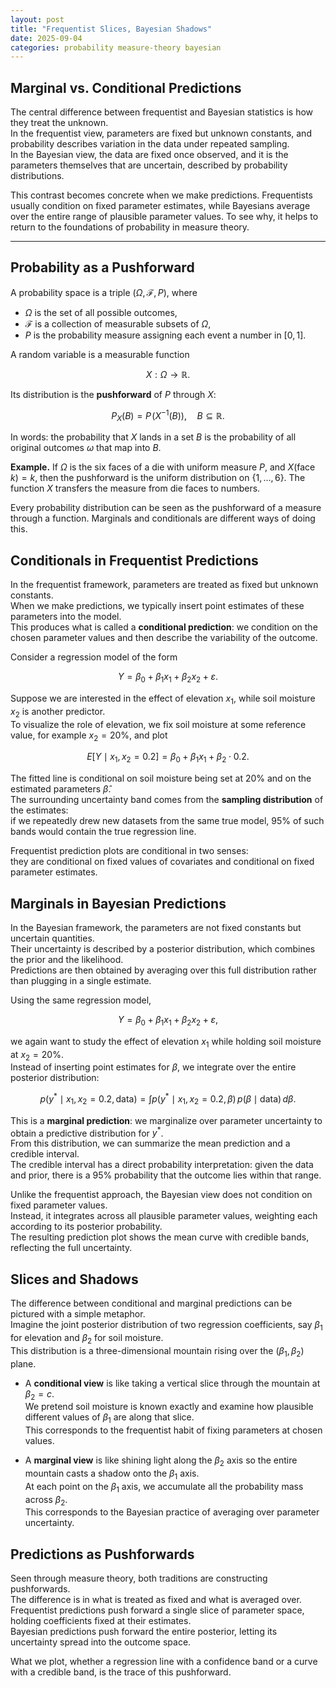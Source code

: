 ```yaml
---
layout: post
title: "Frequentist Slices, Bayesian Shadows"
date: 2025-09-04
categories: probability measure-theory bayesian
---
```


## Marginal vs. Conditional Predictions

The central difference between frequentist and Bayesian statistics is how they treat the unknown.  
In the frequentist view, parameters are fixed but unknown constants, and probability describes variation in the data under repeated sampling.  
In the Bayesian view, the data are fixed once observed, and it is the parameters themselves that are uncertain, described by probability distributions.  

This contrast becomes concrete when we make predictions. Frequentists usually condition on fixed parameter estimates, while Bayesians average over the entire range of plausible parameter values. To see why, it helps to return to the foundations of probability in measure theory.

---

## Probability as a Pushforward

A probability space is a triple $(\Omega, \mathcal{F}, P)$, where  

- $\Omega$ is the set of all possible outcomes,  
- $\mathcal{F}$ is a collection of measurable subsets of $\Omega$,  
- $P$ is the probability measure assigning each event a number in $[0,1]$.

A random variable is a measurable function  

$$
X: \Omega \to \mathbb{R}.
$$

Its distribution is the **pushforward** of $P$ through $X$:  

$$
P_X(B) = P\!\big(X^{-1}(B)\big), \quad B \subseteq \mathbb{R}.
$$

In words: the probability that $X$ lands in a set $B$ is the probability of all original outcomes $\omega$ that map into $B$.  

**Example.** If $\Omega$ is the six faces of a die with uniform measure $P$, and $X(\text{face } k) = k$, then the pushforward is the uniform distribution on $\{1,\dots,6\}$. The function $X$ transfers the measure from die faces to numbers.  

Every probability distribution can be seen as the pushforward of a measure through a function. Marginals and conditionals are different ways of doing this.

## Conditionals in Frequentist Predictions

In the frequentist framework, parameters are treated as fixed but unknown constants.  
When we make predictions, we typically insert point estimates of these parameters into the model.  
This produces what is called a **conditional prediction**: we condition on the chosen parameter values and then describe the variability of the outcome.  

Consider a regression model of the form  

$$
Y = \beta_0 + \beta_1 x_1 + \beta_2 x_2 + \varepsilon.
$$

Suppose we are interested in the effect of elevation $x_1$, while soil moisture $x_2$ is another predictor.  
To visualize the role of elevation, we fix soil moisture at some reference value, for example $x_2 = 20\%$, and plot  

$$
E[Y \mid x_1, x_2 = 0.2] = \beta_0 + \beta_1 x_1 + \beta_2 \cdot 0.2.
$$

The fitted line is conditional on soil moisture being set at 20% and on the estimated parameters $\hat{\beta}$.  
The surrounding uncertainty band comes from the **sampling distribution** of the estimates:  
if we repeatedly drew new datasets from the same true model, 95% of such bands would contain the true regression line.  

Frequentist prediction plots are conditional in two senses:  
they are conditional on fixed values of covariates and conditional on fixed parameter estimates.

## Marginals in Bayesian Predictions

In the Bayesian framework, the parameters are not fixed constants but uncertain quantities.  
Their uncertainty is described by a posterior distribution, which combines the prior and the likelihood.  
Predictions are then obtained by averaging over this full distribution rather than plugging in a single estimate.  

Using the same regression model,  

$$
Y = \beta_0 + \beta_1 x_1 + \beta_2 x_2 + \varepsilon,
$$

we again want to study the effect of elevation $x_1$ while holding soil moisture at $x_2 = 20\%$.  
Instead of inserting point estimates for $\beta$, we integrate over the entire posterior distribution:  

$$
p(y^* \mid x_1, x_2 = 0.2, \text{data})  
= \int p(y^* \mid x_1, x_2 = 0.2, \beta) \, p(\beta \mid \text{data}) \, d\beta.
$$

This is a **marginal prediction**: we marginalize over parameter uncertainty to obtain a predictive distribution for $y^*$.  
From this distribution, we can summarize the mean prediction and a credible interval.  
The credible interval has a direct probability interpretation: given the data and prior, there is a 95% probability that the outcome lies within that range.  

Unlike the frequentist approach, the Bayesian view does not condition on fixed parameter values.  
Instead, it integrates across all plausible parameter values, weighting each according to its posterior probability.  
The resulting prediction plot shows the mean curve with credible bands, reflecting the full uncertainty.

## Slices and Shadows

The difference between conditional and marginal predictions can be pictured with a simple metaphor.  
Imagine the joint posterior distribution of two regression coefficients, say $\beta_1$ for elevation and $\beta_2$ for soil moisture.  
This distribution is a three-dimensional mountain rising over the $(\beta_1, \beta_2)$ plane.  

- A **conditional view** is like taking a vertical slice through the mountain at $\beta_2 = c$.  
  We pretend soil moisture is known exactly and examine how plausible different values of $\beta_1$ are along that slice.  
  This corresponds to the frequentist habit of fixing parameters at chosen values.  

- A **marginal view** is like shining light along the $\beta_2$ axis so the entire mountain casts a shadow onto the $\beta_1$ axis.  
  At each point on the $\beta_1$ axis, we accumulate all the probability mass across $\beta_2$.  
  This corresponds to the Bayesian practice of averaging over parameter uncertainty.  

## Predictions as Pushforwards

Seen through measure theory, both traditions are constructing pushforwards.  
The difference is in what is treated as fixed and what is averaged over.  
Frequentist predictions push forward a single slice of parameter space, holding coefficients fixed at their estimates.  
Bayesian predictions push forward the entire posterior, letting its uncertainty spread into the outcome space.  

What we plot, whether a regression line with a confidence band or a curve with a credible band, is the trace of this pushforward.

